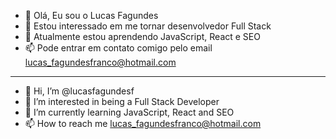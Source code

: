 - 👋 Olá, Eu sou o Lucas Fagundes
- 👀 Estou interessado em me tornar desenvolvedor Full Stack
- 🌱 Atualmente estou aprendendo JavaScript, React e SEO
- 📫 Pode entrar em contato comigo pelo email lucas_fagundesfranco@hotmail.com
--------------------------------------------------------------------------------
- 👋 Hi, I’m @lucasfagundesf
- 👀 I’m interested in being a Full Stack Developer
- 🌱 I’m currently learning JavaScript, React and SEO
- 📫 How to reach me lucas_fagundesfranco@hotmail.com

<!---
lucasfagundesf/lucasfagundesf is a ✨ special ✨ repository because its `README.md` (this file) appears on your GitHub profile.
You can click the Preview link to take a look at your changes.
--->
